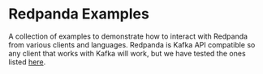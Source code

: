 # Redpanda Examples

A collection of examples to demonstrate how to interact with Redpanda from various clients and languages. Redpanda is Kafka API compatible so any client that works with Kafka will work, but we have tested the ones listed [here](https://vectorized.io/docs/faq#What-clients-do-you-recommend-to-use-with-Redpanda).
